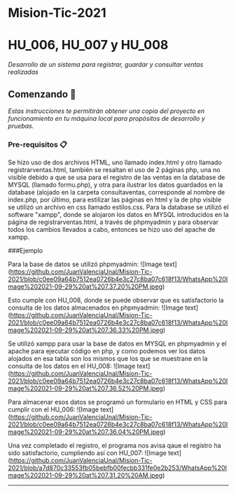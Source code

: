 # Mision-Tic-2021
# HU_006, HU_007 y HU_008

_Desarrollo  de un sistema para registrar, guardar y consultar ventas realizadas_

## Comenzando 🚀

_Estas instrucciones te permitirán obtener una copia del proyecto en funcionamiento en tu máquina local para propósitos de desarrollo y pruebas._

### Pre-requisitos 📋

Se hizo uso de dos archivos HTML, uno llamado index.html y otro llamado registrarventas.html, también se resaltan el uso de 2 páginas php, una no visible debido a que se usa para 
el registro de las ventas en la database de MYSQL (llamado formu.php), y otra para ilustrar los datos guardados en la database (alojado en la carpeta consultaventas, corresponde 
al nombre de index.php, por último, para estilizar las páginas en html y la de php visible se utilizó un archivo en css llamado estilos.css. 
Para la database se utilizó el software "xampp", donde se alojaron los datos en MYSQL introducidos en la página de registrarventas.html, a través de phpmyadmin y para 
observar todos los cambios llevados a cabo, entonces se hizo uso del apache de xampp.

###Ejemplo

Para la base de datos se utilizó phpmyadmin:
![Image text] (https://github.com/JuanValenciaUnal/Mision-Tic-2021/blob/c0ee09a64b7512ea0726b4e3c27c8ba07c618f13/WhatsApp%20Image%202021-09-29%20at%207.37.20%20PM.jpeg)

Esto cumple con HU_008, donde se puede observar que es satisfactorio la consulta de los datos almacenados en phpmyadmin:
![Image text] (https://github.com/JuanValenciaUnal/Mision-Tic-2021/blob/c0ee09a64b7512ea0726b4e3c27c8ba07c618f13/WhatsApp%20Image%202021-09-29%20at%207.36.33%20PM.jpeg)

Se utilizó xampp para usar la base de datos en MYSQL en phpmyadmin y el apache para ejecutar código en php, y como podemos ver los datos alojados en esa tabla son los mismos
que los que se muestrane en la consulta de los datos en el HU_008:
![Image text] (https://github.com/JuanValenciaUnal/Mision-Tic-2021/blob/c0ee09a64b7512ea0726b4e3c27c8ba07c618f13/WhatsApp%20Image%202021-09-29%20at%207.36.52%20PM.jpeg)

Para almacenar esos datos se programó un formulario en HTML y CSS para cumplir con el HU_006:
![Image text] (https://github.com/JuanValenciaUnal/Mision-Tic-2021/blob/c0ee09a64b7512ea0726b4e3c27c8ba07c618f13/WhatsApp%20Image%202021-09-29%20at%207.36.04%20PM.jpeg)

Una vez completado el registro, el programa nos avisa qaue el registro ha sido satisfactorio, cumpliendo así con HU_007:
![Image text] (https://github.com/JuanValenciaUnal/Mision-Tic-2021/blob/a7d870c33553fb05bebfb00fecbb331fe0e2b253/WhatsApp%20Image%202021-09-29%20at%207.31.20%20AM.jpeg)





---
